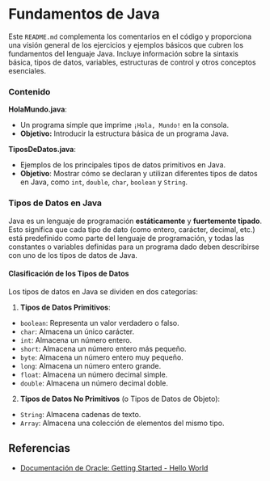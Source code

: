 # Fundamentos de Java
Este `README.md` complementa los comentarios en el código y proporciona una visión general de los ejercicios y ejemplos 
básicos que cubren los fundamentos del lenguaje Java. Incluye información sobre la sintaxis básica, tipos de datos, 
variables, estructuras de control y otros conceptos esenciales.

### Contenido

**HolaMundo.java**:
   - Un programa simple que imprime `¡Hola, Mundo!` en la consola.
   - **Objetivo:** Introducir la estructura básica de un programa Java.

**TiposDeDatos.java**:
   - Ejemplos de los principales tipos de datos primitivos en Java.
   - **Objetivo**: Mostrar cómo se declaran y utilizan diferentes tipos de datos en Java, como 
   `int`, `double`, `char`, `boolean` y `String`.

### Tipos de Datos en Java

Java es un lenguaje de programación **estáticamente** y **fuertemente tipado**. Esto significa que cada tipo de 
dato (como entero, carácter, decimal, etc.) está predefinido como parte del lenguaje de programación, y todas las 
constantes o variables definidas para un programa dado deben describirse con uno de los tipos de datos de Java.

#### Clasificación de los Tipos de Datos
   Los tipos de datos en Java se dividen en dos categorías:
      
   1. **Tipos de Datos Primitivos**:
   - `boolean`: Representa un valor verdadero o falso.
   - `char`: Almacena un único carácter.
   - `int`: Almacena un número entero.
   - `short`: Almacena un número entero más pequeño.
   - `byte`: Almacena un número entero muy pequeño.
   - `long`: Almacena un número entero grande.
   - `float`: Almacena un número decimal simple.
   - `double`: Almacena un número decimal doble.

   2. **Tipos de Datos No Primitivos** (o Tipos de Datos de Objeto):
   - `String`: Almacena cadenas de texto.
   - `Array`: Almacena una colección de elementos del mismo tipo.



## Referencias 
* [Documentación de Oracle: Getting Started - Hello World](https://docs.oracle.com/javase/tutorial/getStarted/cupojava/index.html)
   